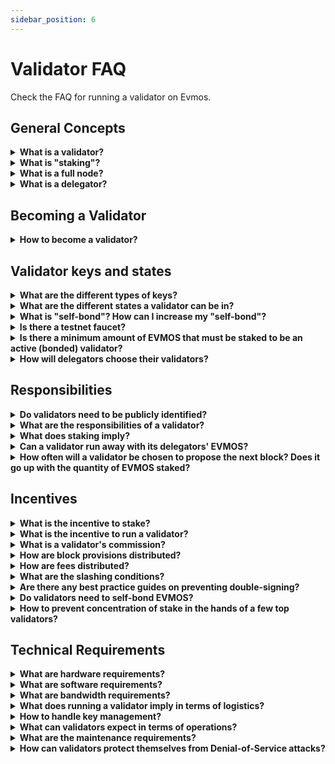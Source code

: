 ```yaml
---
sidebar_position: 6
---
```


# Validator FAQ

Check the FAQ for running a validator on Evmos.

## General Concepts

<details>

<summary><b>What is a validator?</b></summary>

Evmos is powered by [Tendermint](https://docs.tendermint.com/v0.34/introduction/what-is-tendermint.html) Core,
which relies on a set of validators to secure the network. Validators run a full node and participate in consensus
by broadcasting votes which contain cryptographic signatures signed by their private key. Validators commit new
blocks in the blockchain and receive revenue in exchange for their work. They also participate in on-protocol
treasury governance by voting on governance proposals. A validator's voting influence is weighted according to
their total stake.

</details>

<details>

<summary><b>What is "staking"?</b></summary>

Evmos is a public Proof-of-Stake (PoS) blockchain, meaning that validator's weight is determined by the amount of
staking tokens (EVMOS) bonded as collateral. These staking tokens can be staked directly by the validator or delegated
to them by EVMOS holders.

Any user in the system can declare its intention to become a validator by sending a `create-validator` transaction.
From there, they become validators.

The weight (i.e. total stake or voting power) of a validator determines wether or not it is an active validator,
and also how frequently this node will have to propose a block and how much revenue it will obtain. Initially, only
the top 150 validators with the most weight will be active validators. If validators double-sign, or are frequently
offline, they risk their staked tokens (including EVMOS delegated by users) being "slashed" by the protocol to
penalize negligence and misbehavior.

</details>

<details>

<summary><b>What is a full node?</b></summary>

A full node is a program that fully validates transactions and blocks of a blockchain. It is distinct from a light
client node that only processes block headers and a small subset of transactions. Running a full node requires more
resources than a light client but is necessary in order to be a validator. In practice, running a full-node only
implies running a non-compromised and up-to-date version of the software with low network latency and without downtime.

Of course, it is possible and encouraged for any user to run full nodes even if they do not plan to be validators.

</details>

<details>

<summary><b>What is a delegator?</b></summary>

Delegators are EVMOS holders who cannot, or do not want to run validator operations themselves. Users can delegate
EVMOS to a validator and obtain a part of its revenue in exchange (for more detail on how revenue is distributed, see
`What is the incentive to stake?` and `What is a validator's commission?` sections below).

Because they share revenue with their validators, delegators also share responsibility. Should a validator misbehave,
each of its delegators will be partially slashed in proportion to their stake. This is why delegators should perform
due-diligence on validators before delegating, as well as diversifying by spreading their stake over multiple validators.

Delegators play a critical role in the system, as they are responsible for choosing validators. Be aware that being a
delegator is not a passive role. Delegators are obligated to remain vigilant and actively monitor the actions of their
validators, switching should they fail to act responsibly.

</details>

## Becoming a Validator

<details>

<summary><b>How to become a validator?</b></summary>

Any participant in the network can signal their intent to become a validator by creating a validator and registering
its validator profile. To do so, the candidate broadcasts a `create-validator` transaction, in which they must
submit the following information:

- **Validator's PubKey**: Validator operators can have different accounts for validating and holding liquid funds.
The PubKey submitted must be associated with the private key with which the validator intends to sign *prevotes*
and *precommits*.
- **Validator's Address**: `evmosvaloper1-` address. This is the address used to identify your validator publicly.
The private key associated with this address is used to bond, unbond, and claim rewards.
- **Validator's name** (also known as the **moniker**)
- **Validator's website** *(optional)*
- **Validator's description** *(optional)*
- **Initial commission rate**: The commission rate on block provisions, block rewards and fees charged to delegators.
- **Maximum commission**: The maximum commission rate which this validator will be allowed to charge.
- **Commission change rate**: The maximum daily increase of the validator commission.
- **Minimum self-bond amount**: Minimum amount of EVMOS the validator needs to have bonded at all times. If the
validator's self-bonded stake falls below this limit, its entire staking pool will be unbonded.
- **Initial self-bond amount**: Initial amount of EVMOS the validator wants to self-bond.

```bash
evmosd tx staking create-validator
--pubkey evmosvalconspub1zcjduepqs5s0vddx5m65h5ntjzwd0x8g3245rgrytpds4ds7vdtlwx06mcesmnkzly
--amount "2aevmos"
--from tmp
--commission-rate="0.20"
--commission-max-rate="1.00"
--commission-max-change-rate="0.01"
--min-self-delegation "1"
--moniker "validator"
--chain-id "evmos_9000-4"
--gas auto
--node tcp://127.0.0.1:26647
```

:::danger
🚨 **DANGER**: <u>Never</u> create your mainnet validator keys using a [`test`](./../../protocol/concepts/keyring#testing)
keying backend. Doing so might result in a loss of funds by making your funds remotely accessible via the
`eth_sendTransaction` JSON-RPC endpoint.

Ref: [Security Advisory: Insecurely configured geth can make funds remotely accessible](https://blog.ethereum.org/2015/08/29/security-alert-insecurely-configured-geth-can-make-funds-remotely-accessible/)
:::

Once a validator is created and registered, EVMOS holders can delegate EVMOS to it, effectively adding stake to
its pool. The total stake of a validator is the sum of the EVMOS self-bonded by the validator's operator and the
EVMOS bonded by external delegators.

**Only the top 150 validators with the most stake are considered the active validators**, becoming
**bonded validators**. If ever a validator's total stake dips below the top 150, the validator loses
its validator privileges (meaning that it won't generate rewards) and no longer serves as part of
the active set (i.e doesn't participate in consensus), entering **unbonding mode** and eventually becomes **unbonded**.

</details>

## Validator keys and states

<details>

<summary><b>What are the different types of keys?</b></summary>

In short, there are two types of keys:

- **Tendermint Key**: This is a unique key used to sign block hashes. It is associated with a public key
`evmosvalconspub`.
    - Generated when the node is created with `evmosd init`.
    - Get this value with `evmosd tendermint show-validator`
e.g. `evmosvalconspub1zcjduc3qcyj09qc03elte23zwshdx92jm6ce88fgc90rtqhjx8v0608qh5ssp0w94c`

- **Application keys**: These keys are created from the application and used to sign transactions. As a validator,
you will probably use one key to sign staking-related transactions, and another key to sign oracle-related
transactions. Application keys are associated with a public key `evmospub-` and an address `evmos-`. Both
are derived from account keys generated by `evmosd keys add`.

:::warning
A validator's operator key is directly tied to an application key, but uses reserved prefixes solely for this
purpose: `evmosvaloper` and `evmosvaloperpub`
:::

</details>

<details>

<summary><b>What are the different states a validator can be in?</b></summary>

After a validator is created with a `create-validator` transaction, it can be in three states:

- `bonded`: Validator is in the active set and participates in consensus. Validator is earning rewards and can be
slashed for misbehaviour.
- `unbonding`: Validator is not in the active set and does not participate in consensus. Validator is not earning
rewards, but can still be slashed for misbehaviour. This is a transition state from `bonded` to `unbonded`. If
validator does not send a `rebond` transaction while in `unbonding` mode, it will take two weeks for the state
transition to complete.
- `unbonded`: Validator is not in the active set, and therefore not signing blocks. Unbonded validators cannot be
slashed, but do not earn any rewards from their operation. It is still possible to delegate EVMOS to this
validator. Un-delegating from an `unbonded` validator is immediate.

Delegators have the same state as their validator.

:::warning
Delegations are not necessarily bonded. EVMOS can be delegated and bonded, delegated and unbonding, delegated and
unbonded, or liquid.
:::

</details>

<details>

<summary><b>What is "self-bond"? How can I increase my "self-bond"?</b></summary>

The validator operator's "self-bond" refers to the amount of EVMOS stake delegated to itself. You can increase your
self-bond by delegating more EVMOS to your validator account.

</details>

<details>

<summary><b>Is there a testnet faucet?</b></summary>

If you want to obtain coins for the testnet, you can do so by using the [faucet](https://faucet.evmos.dev/).

</details>

<details>

<summary><b>Is there a minimum amount of EVMOS that must be staked to be an active (bonded) validator?</b></summary>

There is no minimum. The top 150 validators with the highest total stake (where
`total stake = self-bonded stake + delegators stake`) are the active validators.

</details>

<details>

<summary><b>How will delegators choose their validators?</b></summary>

Delegators are free to choose validators according to their own subjective criteria. That said, criteria anticipated to
be important include:

- **Amount of self-bonded EVMOS:** Number of EVMOS a validator self-bonded to its staking pool. A validator with higher
amount of self-bonded EVMOS has more skin in the game, making it more liable for its actions.

- **Amount of delegated EVMOS:** Total number of EVMOS delegated to a validator. A high stake shows that the community
trusts this validator, but it also means that this validator is a bigger target for hackers. Validators are expected
to become less and less attractive as their amount of delegated EVMOS grows. Bigger validators also increase the
centralization of the network.

- **Commission rate:** Commission applied on revenue by validators before it is distributed to their delegators

- **Track record:** Delegators will likely look at the track record of the validators they plan to delegate to. This
includes seniority, past votes on proposals, historical average uptime and how often the node was compromised.

Apart from these criteria, there will be a possibility for validators to signal a website address to complete their
resume. Validators will need to build reputation one way or another to attract delegators. For example, it would be
a good practice for validators to have their setup audited by third parties. Note though, that the Evmos team will
not approve or conduct any audit itself.

</details>

## Responsibilities

<details>

<summary><b>Do validators need to be publicly identified?</b></summary>

No, they do not. Each delegator will value validators based on their own criteria. Validators will be able(and are
advised) to register a website address when they nominate themselves so that they can advertise their operation as
they see fit. Some delegators may prefer a website that clearly displays the team running the validator and their
resume, while others might prefer anonymous validators with positive track records. Most likely both identified
and anonymous validators will coexist in the validator set.

</details>

<details>

<summary><b>What are the responsibilities of a validator?</b></summary>

Validators have three main responsibilities:

- **Be able to constantly run a correct version of the software:** validators need to make sure that their servers are
always online and their private keys are not compromised.

- **Provide oversight and feedback on correct deployment of community pool funds:** the Evmos protocol includes the a
governance system for proposals to the facilitate adoption of its currencies. Validators are expected to hold budget
executors to account to provide transparency and efficient use of funds.

Additionally, validators are expected to be active members of the community. They should always be up-to-date with the
current state of the ecosystem so that they can easily adapt to any change.

</details>

<details>

<summary><b>What does staking imply?</b></summary>

Staking EVMOS can be thought of as a safety deposit on validation activities. When a validator or a delegator wants to
retrieve part or all of their deposit, they send an unbonding transaction. Then, the deposit undergoes a *two week
unbonding period* during which they are liable to being slashed for potential misbehavior committed by the validator
before the unbonding process started.

Validators, and by association delegators, receive block provisions, block rewards, and fee rewards. If a validator
misbehaves, a certain portion of its total stake is slashed (the severity of the penalty depends on the type
of misbehavior). This means that every user that bonded EVMOS to this validator gets penalized in proportion
to its stake. Delegators are therefore incentivized to delegate to validators that they anticipate will function safely.

</details>
<details>

<summary><b>Can a validator run away with its delegators' EVMOS?</b></summary>

By delegating to a validator, a user delegates staking power. The more staking power a validator has, the more weight
it has in the consensus and processes. This does not mean that the validator has custody of its delegators' EVMOS.
*By no means can a validator run away with its delegator's funds*.

Even though delegated funds cannot be stolen by their validators, delegators are still liable if their validators
misbehave. In such case, each delegators' stake will be partially slashed in proportion to their relative stake.

</details>

<details>

<summary><b>How often will a validator be chosen to propose the next block? Does it go up with the quantity of EVMOS
staked?</b></summary>

The validator that is selected to mine the next block is called the **proposer**, the "leader" in the consensus for the
round. Each proposer is selected deterministically, and the frequency of being chosen is equal to the relative total
stake (where total stake = self-bonded stake + delegators stake) of the validator. For example, if the total
bonded stake across all validators is 100 EVMOS, and a validator's total stake is 10 EVMOS, then this validator
will be chosen 10% of the time as the proposer.

To understand more about the proposer selection process in Tendermint BFT consensus, read more
[in their official docs](https://docs.tendermint.com/master/spec/consensus/proposer-selection.html).

</details>

## Incentives

<details>

<summary><b>What is the incentive to stake?</b></summary>

Each member of a validator's staking pool earns different types of revenue:

- **Block rewards:** Native tokens of applications run by validators (e.g. EVMOS on Evmos) are inflated to produce
block provisions. These provisions exist to incentivize EVMOS holders to bond their stake, as non-bonded EVMOS will
be diluted over time.
- **Transaction fees:** Evmos maintains a whitelist of token that are accepted as fee payment. The initial fee token is
the `evmos`.

This total revenue is divided among validators' staking pools according to each validator's weight. Then, within each
validator's staking pool the revenue is divided among delegators in proportion to each delegator's stake. A commission
on delegators' revenue is applied by the validator before it is distributed.

</details>

<details>

<summary><b>What is the incentive to run a validator?</b></summary>

Validators earn proportionally more revenue than their delegators because of commissions.

Validators also play a major role in governance. If a delegator does not vote, they inherit the vote from their
validator. This gives validators a major responsibility in the ecosystem.

</details>

<details>

<summary><b>What is a validator's commission?</b></summary>

Revenue received by a validator's pool is split between the validator and its delegators. The validator can apply a
commission on the part of the revenue that goes to its delegators. This commission is set as a percentage.
Each validator is free to set its initial commission, maximum daily commission change rate and maximum commission.
Evmos enforces the parameter that each validator sets. These parameters can only be defined when initially declaring
candidacy, and may only be constrained further after being declared.

</details>

<details>

<summary><b>How are block provisions distributed?</b></summary>

Block provisions (rewards) are distributed proportionally to all validators relative to their total stake (voting power).
This means that even though each validator gains EVMOS with each provision, all validators will still maintain equal
weight.

Let us take an example where we have 10 validators with equal staking power and a commission rate of 1%. Let us also
assume that the provision for a block is 1000 EVMOS and that each validator has 20% of self-bonded EVMOS. These tokens
do not go directly to the proposer. Instead, they are evenly spread among validators. So now each validator's pool
has 100 EVMOS. These 100 EVMOS will be distributed according to each participant's stake:

- Commission: `100*80%*1% = 0.8 EVMOS`
- Validator gets: `100\*20% + Commission = 20.8 EVMOS`
- All delegators get: `100\*80% - Commission = 79.2 EVMOS`

Then, each delegator can claim its part of the 79.2 EVMOS in proportion to their stake in the validator's staking pool.
Note that the validator's commission is not applied on block provisions. Note that block rewards (paid in EVMOS) are
distributed according to the same mechanism.

</details>

<details>

<summary><b>How are fees distributed?</b></summary>

Fees are similarly distributed with the exception that the block proposer can get a bonus on the fees of the block it
proposes if it includes more than the strict minimum of required precommits.

When a validator is selected to propose the next block, it must include at least ⅔ precommits for the previous block in
the form of validator signatures. However, there is an incentive to include more than ⅔ precommits in the form of a
bonus. The bonus is linear: it ranges from 1% if the proposer includes ⅔rd precommits (minimum for the block to be
valid) to 5% if the proposer includes 100% precommits. Of course the proposer should not wait too long or other
validators may timeout and move on to the next proposer. As such, validators have to find a balance between
wait-time to get the most signatures and risk of losing out on proposing the next block. This mechanism aims
to incentivize non-empty block proposals, better networking between validators as well as to mitigate censorship.

Let's take a concrete example to illustrate the aforementioned concept. In this example, there are 10 validators with
equal stake. Each of them applies a 1% commission and has 20% of self-bonded EVMOS. Now comes a successful block
that collects a total of 1005 EVMOS in fees. Let's assume that the proposer included 100% of the signatures in its
block. It thus obtains the full bonus of 5%.

We have to solve this simple equation to find the reward $R$ for each validator:

$$9R ~ + ~ R ~ + ~ 5\%(R) ~ = ~ 1005 ~ \Leftrightarrow ~ R ~ = ~ 1005 ~/ ~10.05 ~ = ~ 100$$

- For the proposer validator:

    - The pool obtains $R ~ + ~ 5\%(R)$: 105 EVMOS
    - Commission: $105 ~ *~ 80\% ~* ~ 1\%$ = 0.84 EVMOS
    - Validator's reward: $105 ~ * ~ 20\% ~ + ~ Commission$ = 21.84 EVMOS
    - Delegators' rewards: $105 ~ * ~ 80\% ~ - ~ Commission$ = 83.16 EVMOS \(each delegator will be able to claim its portion
of these rewards in proportion to their stake\)

    - The pool obtains $R$: 100 EVMOS
    - Commission: $100 ~ *~ 80\% ~* ~ 1\%$ = 0.8 EVMOS
    - Validator's reward: $100 ~ * ~ 20\% ~ + ~ Commission$ = 20.8 EVMOS
    - Delegators' rewards: $100 ~ * ~ 80\% ~ - ~ Commission$ = 79.2 EVMOS \(each delegator will be able to claim its portion
of these rewards in proportion to their stake\

</details>

<details>

<summary><b>What are the slashing conditions?</b></summary>

If a validator misbehaves, its bonded stake along with its delegators' stake and will be slashed. The severity of the
punishment depends on the type of fault. There are 3 main faults that can result in slashing of funds for a validator
and its delegators:

- **Double-signing:** If someone reports on chain A that a validator signed two blocks at the same height on chain A and
chain B, and if chain A and chain B share a common ancestor, then this validator will get slashed on chain A. The penalty
for double signing is 10.00% of total stake.

- **Downtime:** If a validator misses more than 50% of the last 90.000 blocks, they will get slashed by 0.50%.
- **Unavailability:** If a validator's signature has not been included in the last X blocks, the validator will get
slashed by a marginal amount proportional to X. If X is above a certain limit Y, then the validator will get unbonded.

Note that even if a validator does not intentionally misbehave, it can still be slashed if its node crashes, looses
connectivity, gets DDoSed, or if its private key is compromised.

Here are some links to community's learning from double signing worth a look:

- [Learnings from BlockDaemon](https://blockdaemon.com/documentation/evmos-post-mortem/)

</details>

<details>

<summary><b>Are there any best practice guides on preventing double-signing?</b></summary>

There is an awesome guide. Polkachu is a validator on Evmos and they have wrote [this page](https://github.com/polkachu/validator-guide/blob/main/validator_server_migration_best_practice.md)
to help out.

</details>

<details>

<summary><b>Do validators need to self-bond EVMOS?</b></summary>

No, they do not. A validators total stake is equal to the sum of its own self-bonded stake and of its delegated stake.
This means that a validator can compensate its low amount of self-bonded stake by attracting more delegators. This is
why reputation is very important for validators.

Even though there is no obligation for validators to self-bond EVMOS, delegators should want their validator to have
self-bonded EVMOS in their staking pool. In other words, validators should have skin-in-the-game.

In order for delegators to have some guarantee about how much skin-in-the-game their validator has, the latter can signal
a minimum amount of self-bonded EVMOS. If a validator's self-bond goes below the limit that it predefined, this
validator and all of its delegators will unbond.

</details>

<details>

<summary><b>How to prevent concentration of stake in the hands of a few top validators?</b></summary>

For now the community is expected to behave in a smart and self-preserving way. When a mining pool in Bitcoin gets too
much mining power the community usually stops contributing to that pool. Evmos will rely on the same effect initially.
In the future, other mechanisms will be deployed to smoothen this process as much as possible:

- **Penalty-free re-delegation:** This is to allow delegators to easily switch from one validator to another, in order
to reduce validator stickiness.
- **UI warning:** Wallets can implement warnings that will be displayed to users if they want to delegate to a validator
that already has a significant amount of staking power.

</details>

## Technical Requirements

<details>

<summary><b>What are hardware requirements?</b></summary>

Validators should expect to provision one or more data center locations with redundant power, networking, firewalls,
HSMs and servers.

We expect that a modest level of hardware specifications will be needed initially and that they might rise as network
use increases. Participating in the testnet is the best way to learn more.

</details>

<details>

<summary><b>What are software requirements?</b></summary>

In addition to running an Evmos node, validators should develop monitoring, alerting and management solutions.

</details>

<details>

<summary><b>What are bandwidth requirements?</b></summary>

Evmos has the capacity for very high throughput compared to chains like Ethereum or Bitcoin.

As such, we recommend that the data center nodes only connect to trusted full nodes in the cloud or other validators
that know each other socially. This relieves the data center node from the burden of mitigating denial-of-service attacks.

Ultimately, as the network becomes more used, one can realistically expect daily bandwidth on the order of several gigabytes.

</details>

<details>

<summary><b>What does running a validator imply in terms of logistics?</b></summary>

A successful validator operation will require the efforts of multiple highly skilled individuals and continuous operational
attention. This will be considerably more involved than running a bitcoin miner for instance.

</details>

<details>

<summary><b>How to handle key management?</b></summary>

Validators should expect to run an HSM that supports ed25519 keys. Here are potential options:

- YubiHSM 2
- Ledger Nano S
- Ledger BOLOS SGX enclave
- Thales nShield support
- [Strangelove Horcrux](https://github.com/strangelove-ventures/horcrux)

The Evmos team does not recommend one solution above the other. The community is encouraged to bolster the effort to
improve HSMs and the security of key management.

</details>

<details>

<summary><b>What can validators expect in terms of operations?</b></summary>

Running effective operation is the key to avoiding unexpectedly unbonding or being slashed. This includes being able to
respond to attacks, outages, as well as to maintain security and isolation in your data center.

</details>

<details>

<summary><b>What are the maintenance requirements?</b></summary>

Validators should expect to perform regular software updates to accommodate upgrades and bug fixes. There will inevitably
be issues with the network early in its bootstrapping phase that will require substantial vigilance.

</details>

<details>

<summary><b>How can validators protect themselves from Denial-of-Service attacks?</b></summary>

Denial-of-service attacks occur when an attacker sends a flood of internet traffic to an IP address to prevent the server
at the IP address from connecting to the internet.

An attacker scans the network, tries to learn the IP address of various validator nodes and disconnect them from
communication by flooding them with traffic.

One recommended way to mitigate these risks is for validators to carefully structure their network topology in a so-called
sentry node architecture.

Validator nodes should only connect to full-nodes they trust because they operate them themselves or are run by other
validators they know socially. A validator node will typically run in a data center. Most data centers provide direct
links the networks of major cloud providers. The validator can use those links to connect to sentry nodes in the cloud.
This shifts the burden of denial-of-service from the validator's node directly to its sentry nodes, and may require new
sentry nodes be spun up or activated to mitigate attacks on existing ones.

Sentry nodes can be quickly spun up or change their IP addresses. Because the links to the sentry nodes are in private
IP space, an internet based attacked cannot disturb them directly. This will ensure validator block proposals and votes
always make it to the rest of the network.

It is expected that good operating procedures on that part of validators will completely mitigate these threats.

For more on sentry node architecture, see [this](https://forum.cosmos.network/t/sentry-node-architecture-overview/454).

</details>
